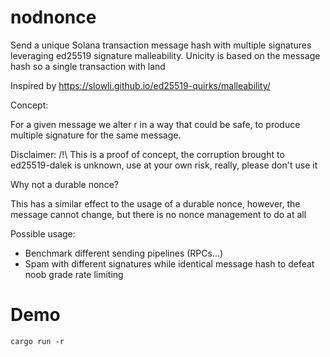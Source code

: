 # nodnonce

Send a unique Solana transaction message hash with multiple signatures leveraging ed25519 signature malleability. Unicity is based on the message hash so a single transaction with land

Inspired by https://slowli.github.io/ed25519-quirks/malleability/

Concept:

For a given message we alter r in a way that could be safe, to produce multiple signature for the same message.

Disclaimer: /!\ This is a proof of concept, the corruption brought to ed25519-dalek is unknown, use at your own risk, really, please don't use it

Why not a durable nonce?

This has a similar effect to the usage of a durable nonce, however, the message cannot change, but there is no nonce management to do at all

Possible usage:

- Benchmark different sending pipelines (RPCs...)
- Spam with different signatures while identical message hash to defeat noob grade rate limiting

# Demo

`cargo run -r`
